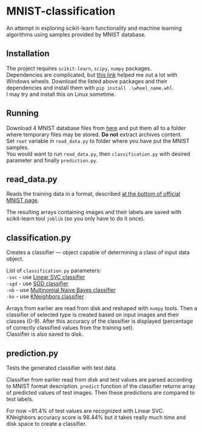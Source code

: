 # MNIST-classification

An attempt in exploring scikit-learn functionality and machine learning algorithms using samples provided by MNIST database.

## Installation

The project requires `scikit-learn`, `scipy`, `numpy` packages.  
Dependencies are complicated, but [this link](http://www.lfd.uci.edu/~gohlke/pythonlibs/) helped me out a lot with Windows wheels. Download the listed above packages and their dependencies and install them with `pip install .\wheel_name.whl`.  
I may try and install this on Linux sometime.

## Running

Download 4 MNIST database files from [here](http://yann.lecun.com/exdb/mnist/) and put them all to a folder where temporary files may be stored. **Do not** extract archives content.  
Set `root` variable in `read_data.py` to folder where you have put the MNIST samples.  
You would want to run `read_data.py`, then `classification.py` with desired parameter and finally `prediction.py`.

## read_data.py

Reads the training data in a format, described [at the bottom of official MNIST page](http://yann.lecun.com/exdb/mnist/). 

The resulting arrays containing images and their labels are saved with scikit-learn tool `joblib` (so you only have to do it once).

## classification.py

Creates a classifier — object capable of determining a class of input data object. 

List of `classification.py` parameters:  
`-svc` - use [Linear SVC classifier](http://scikit-learn.org/stable/modules/generated/sklearn.svm.LinearSVC.html)  
`-sgd` - use [SGD classifier](http://scikit-learn.org/stable/modules/generated/sklearn.linear_model.SGDClassifier.html)  
`-nb` - use [Multinomial Naive Bayes classifier](http://scikit-learn.org/stable/modules/naive_bayes.html#multinomial-naive-bayes)  
`-kn` - use [KNeighbors classifier](http://scikit-learn.org/stable/modules/generated/sklearn.neighbors.KNeighborsClassifier.html)

Arrays from earlier are read from disk and reshaped with `numpy` tools. Then a classifier of selected type is created based on input images and their classes (0-9). 
After this accuracy of the classifier is displayed (percentage of correctly classified values from the training set).  
Classifier is also saved to disk.


## prediction.py

Tests the generated classifier with test data. 

Classifier from earlier read from disk and test values are parsed according to MNIST format description. `predict` function of the classifier returns array of predicted values of test images. Then these predictions are compared to test labels.  

For now ~91.4% of test values are recognized with Linear SVC.  
KNeighbors accuracy score is 98.44% but it takes really much time and disk space to create a classifier.